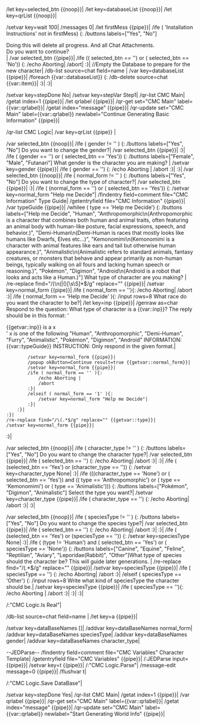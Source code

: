 /let key=selected_btn {{noop}}|
/let key=databaseList {{noop}}|
/let key=qrList {{noop}}|

/setvar key=wait 100|
/messages 0|
/let firstMess {{pipe}}|
/ife ( 'Installation Instructions' not in firstMess) {:
	/buttons labels=["Yes", "No"] <div>Doing this will delete all progress. And all Chat Attachments.</div><div>Do you want to continue?</div>|
	/var selected_btn {{pipe}}|
	/ife (( selected_btn == '') or ( selected_btn == 'No')) {:
		/echo Aborting|
		/abort|
	:}|
	//Empty the Database to prepare for the new character|
	/db-list source=chat field=name |
	/var key=databaseList {{pipe}}|
	/foreach {{var::databaseList}} {:
		/db-delete source=chat {{var::item}}|
	:}|
:}|

/setvar key=stepDone No|
/setvar key=stepVar Step1|
/qr-list CMC Main|
/getat index=1 {{pipe}}|
/let qrlabel {{pipe}}|
/qr-get set="CMC Main" label={{var::qrlabel}}|
/getat index="message" {{pipe}}|
/qr-update set="CMC Main" label={{var::qrlabel}} newlabel="Continue Generating Basic Information" {{pipe}}|

/qr-list CMC Logic|
/var key=qrList {{pipe}} |

/var selected_btn {{noop}}|
/ife ( gender != '' ) {:
	/buttons labels=["Yes", "No"] Do you want to change the gender?|
	/var selected_btn {{pipe}}|
:}|
/ife ( (gender == '') or ( selected_btn == 'Yes')) {:
	/buttons labels=["Female", "Male", "Futanari"] What gender is the character you are making? |
	/setvar key=gender {{pipe}}|
	/ife ( gender == '') {:
		/echo Aborting |
		/abort
	:}|
:}|
/var selected_btn {{noop}}|
/ife ( normal_form != '' ) {:
	/buttons labels=["Yes", "No"] Do you want to change the type of character?|
	/var selected_btn {{pipe}}|
:}|
/ife ( (normal_form == '') or ( selected_btn == 'Yes')) {:
	/setvar key=normal_form "Help me Decide"|
	/findentry field=comment file="CMC Information" Type Guide|
	/getentryfield file="CMC Information" {{pipe}}| 
	/var typeGuide {{pipe}}|
	/whilee ( type == 'Help me Decide') {:
		/buttons labels=["Help me Decide", "Human", "Anthropomorphic\n(Anthropomorphic is a character that combines both human and animal traits, often featuring an animal body with human-like posture, facial expressions, speech, and behavior.)", "Demi-Human\n(Demi-Human is races that mostly looks like humans like Dwarfs, Elves etc...)", "Kemonomimi\n(Kemonomimi is a character with animal features like ears and tail but otherwise human appearance.)", "Animalistic\n(Animalistic refers to standard animals, fantasy creatures, or monsters that behave and appear primarily as non-human beings, typically walking on all fours and lacking human speech or reasoning.)", "Pokémon", "Digimon", "Android\n(Android is a robot that looks and acts like a Human.)"] What type of character are you making? |
		/re-replace find="/(\n\(\|\()[\s\S]*$/g" replace="" {{pipe}}|
		/setvar key=normal_form {{pipe}}|
		/ife ( normal_form == ''){:
			/echo Aborting|
			/abort
		:}|
		/ife ( normal_form == 'Help me Decide' ){:
			/input rows=8 What race do you want the character to be?|
			/let key=inp {{pipe}}|
			/genraw as=char Respond to the question: What type of character is a {{var::inp}}?
The reply should be in this format:
'<div>{{getvar::inp}} is a x</div>'
x is one of the following "Human", "Anthropomorphic", "Demi-Human", "Furry", "Animalistic", "Pokémon", "Digimon", "Android"
INFORMATION: 
{{var::typeGuide}}
INSTRUCTION: Only respond in the given format.|

			/setvar key=normal_form {{pipe}}|
			/popup okButton=Continue result=true {{getvar::normal_form}}|
			/setvar key=normal_form {{pipe}}|
			/ife ( normal_form == '' ){:
				/echo Aborting |
				/abort
			:}|
			/elseif ( normal_form == '1' ){:
				/setvar key=normal_form "Help me Decide"|
			:}|
		:}|
	:}|
	/re-replace find="/\(.*$/g" replace="" {{getvar::type}}|
	/setvar key=normal_form {{pipe}}|
:}|


/var selected_btn {{noop}}|
/ife ( character_type != '' ) {:
	/buttons labels=["Yes", "No"] Do you want to change the character type?|
	/var selected_btn {{pipe}}|
	/ife ( selected_btn == '') {:
		/echo Aborting|
		/abort
	:}|
:}|
/ife ( (selected_btn == 'Yes') or (character_type == '')) {:
	/setvar key=character_type None|
:}|
/ife (((character_type == 'None') or ( selected_btn == 'Yes')) and (( type == 'Anthropomorphic') or ( type == 'Kemonomimi')  or ( type == 'Animalistic'))) {:
	/buttons labels=["Pokémon", "Digimon", "Animalistic"] Select the type you want?|
	/setvar key=character_type {{pipe}}|
	/ife ( character_type == '') {:
		/echo Aborting|
		/abort
	:}|
:}|

/var selected_btn {{noop}}|
/ife ( speciesType != '' ) {:
	/buttons labels=["Yes", "No"] Do you want to change the species type?|
	/var selected_btn {{pipe}}|
	/ife ( selected_btn == '') {:
		/echo Aborting|
		/abort
	:}|
:}|
/ife ( (selected_btn == 'Yes') or (speciesType == '')) {:
	/setvar key=speciesType None|
:}|
/ife ( (type != 'Human') and ( selected_btn == 'Yes') or ( speciesType == 'None')) {:
	/buttons labels=["Canine", "Equine", "Feline", "Reptilian", "Aviary", "Leporidae(Rabbit)", "Other"]What type of species should the character be? This will guide later generations. |
	/re-replace find="/\(.*$/g" replace="" {{pipe}}|
	/setvar key=speciesType {{pipe}}|
	/ife ( speciesType == '') {:
		/echo Aborting|
		/abort
	:}|
	/elseif ( speciesType == 'Other') {:
		/input rows=8 Write what kind of speciesType the character should be.|
		/setvar key=speciesType {{pipe}}|
		/ife ( speciesType == ''){:
			/echo Aborting |
			/abort
		:}|
	:}|
:}|


/:"CMC Logic.Is Real"|

/db-list source=chat field=name |
/let key=a {{pipe}}|

/setvar key=dataBaseNames []|
/addvar key=dataBaseNames normal_form|
/addvar key=dataBaseNames speciesType|
/addvar key=dataBaseNames gender|
/addvar key=dataBaseNames character_type|

--JEDParse--
/findentry field=comment file="CMC Variables" Character Template|
/getentryfield file="CMC Variables" {{pipe}}|
/:JEDParse input={{pipe}}|
/setvar key=t {{pipe}}|
/:"CMC Logic.Parse"|
/message-edit message=0 {{pipe}}|
/flushvar t|

/:"CMC Logic.Save DataBase"|

/setvar key=stepDone Yes|
/qr-list CMC Main|
/getat index=1 {{pipe}}|
/var qrlabel {{pipe}}|
/qr-get set="CMC Main" label={{var::qrlabel}}|
/getat index="message" {{pipe}}|
/qr-update set="CMC Main" label={{var::qrlabel}} newlabel="Start Generating World Info" {{pipe}}|